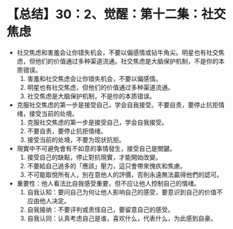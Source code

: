 # 【总结】30：2、觉醒：第十二集：社交焦虑

-   社交焦虑和害羞会让你错失机会，不要以偏感情或钻牛角尖。明星也有社交焦虑，但他们的价值通过多种渠道流通。社交焦虑是大脑保护机制，不是你的本质错误。
    1.  害羞和社交焦虑会让你错失机会，不要以偏感情。
    2.  明星也有社交焦虑，但他们的价值通过多种渠道流通。
    3.  社交焦虑是大脑保护机制，不是你的本质错误。
-   克服社交焦虑的第一步是接受自己，学会自我接受。不要自责，要停止抗拒情绪，接受当前的处境。
    1.  克服社交焦虑的第一步是接受自己，学会自我接受。
    2.  不要自责，要停止抗拒情绪。
    3.  接受当前的处境，不要为现状抗拒。
-   現實中不可避免會有不如意的事情發生，接受自己是關鍵。
    1.  接受自己的缺點，停止對抗現實，才能開始改變。
    2.  不要給自己過多的「應該」壓力，這只會帶來愧疚和焦慮。
    3.  不可能取悅所有人，別在意他人的評價，否則永遠無法贏得他們的認可。
-   重要性：他人看法比自我感受重要，但不应让他人控制自己的情绪。
    1.  自我认知：要问自己为何让他人影响自己的感受，要意识到自己的价值不应由他人决定。
    2.  自我接纳：不要评判或责怪自己，要留意自己的感受。
    3.  自我认同：认真考虑自己是谁，喜欢什么，代表什么，为此感到自豪。